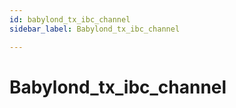 ```yaml
---
id: babylond_tx_ibc_channel
sidebar_label: Babylond_tx_ibc_channel

---
```


# Babylond_tx_ibc_channel